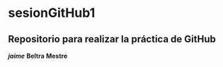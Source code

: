 # sesionGitHub1
##  Repositorio para realizar la práctica de GitHub
***jaime*** __Beltra__ **Mestre**
